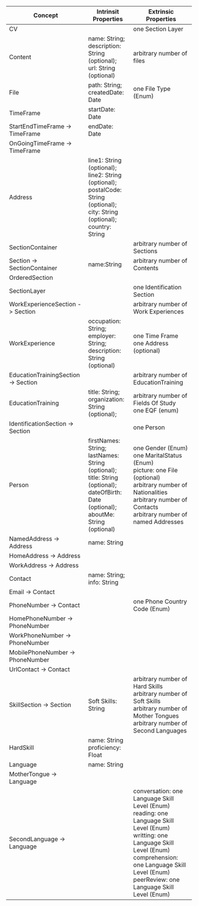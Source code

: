 | Concept                             | Intrinsit Properties                                                                                                                                 | Extrinsic Properties                                                                                                                                                                                                                    |
|-------------------------------------|------------------------------------------------------------------------------------------------------------------------------------------------------|-----------------------------------------------------------------------------------------------------------------------------------------------------------------------------------------------------------------------------------------|
| CV                                  |                                                                                                                                                      | one Section Layer                                                                                                                                                                                                                       |
| Content                             | name: String;<br>description: String (optional); <br>url: String (optional)                                                                          | arbitrary number of files                                                                                                                                                                                                               |
| File                                | path: String;<br>createdDate: Date                                                                                                                   | one File Type (Enum)                                                                                                                                                                                                                    |
| TimeFrame                           | startDate: Date                                                                                                                                      |                                                                                                                                                                                                                                         |
| StartEndTimeFrame -> TimeFrame      | endDate: Date                                                                                                                                        |                                                                                                                                                                                                                                         |
| OnGoingTimeFrame -> TimeFrame       |                                                                                                                                                      |                                                                                                                                                                                                                                         |
| Address                             | line1: String (optional);<br>line2: String (optional);<br>postalCode: String (optional);<br>city: String (optional);<br>country: String              |                                                                                                                                                                                                                                         |
| SectionContainer                    |                                                                                                                                                      | arbitrary number of Sections                                                                                                                                                                                                            |
| Section -> SectionContainer         | name:String                                                                                                                                          | arbitrary number of Contents                                                                                                                                                                                                            |
| OrderedSection                      |                                                                                                                                                      |                                                                                                                                                                                                                                         |
| SectionLayer                        |                                                                                                                                                      | one Identification Section                                                                                                                                                                                                              |
| WorkExperienceSection -> Section    |                                                                                                                                                      | arbitrary number of Work Experiences                                                                                                                                                                                                    |
| WorkExperience                      | occupation: String; <br>employer: String; <br>description: String (optional)                                                                         | one Time Frame<br>one Address (optional)                                                                                                                                                                                                |
| EducationTrainingSection -> Section |                                                                                                                                                      | arbitrary number of EducationTraining                                                                                                                                                                                                   |
| EducationTraining                   | title: String; <br>organization: String (optional);                                                                                                  | arbitrary number of Fields Of Study<br>one EQF (enum)                                                                                                                                                                                   |
| IdentificationSection -> Section    |                                                                                                                                                      | one Person                                                                                                                                                                                                                              |
| Person                              | firstNames: String; <br>lastNames: String (optional); <br>title: String (optional); <br>dateOfBirth: Date (optional); <br>aboutMe: String (optional) | one Gender (Enum)<br>one MaritalStatus (Enum)<br>picture: one File (optional)<br>arbitrary number of Nationalities<br>arbitrary number of Contacts<br>arbitrary number of named Addresses                                               |
| NamedAddress -> Address             | name: String                                                                                                                                         |                                                                                                                                                                                                                                         |
| HomeAddress -> Address              |                                                                                                                                                      |                                                                                                                                                                                                                                         |
| WorkAddress -> Address              |                                                                                                                                                      |                                                                                                                                                                                                                                         |
| Contact                             | name: String; <br>info: String                                                                                                                       |                                                                                                                                                                                                                                         |
| Email -> Contact                    |                                                                                                                                                      |                                                                                                                                                                                                                                         |
| PhoneNumber -> Contact              |                                                                                                                                                      | one Phone Country Code (Enum)                                                                                                                                                                                                           |
| HomePhoneNumber -> PhoneNumber      |                                                                                                                                                      |                                                                                                                                                                                                                                         |
| WorkPhoneNumber -> PhoneNumber      |                                                                                                                                                      |                                                                                                                                                                                                                                         |
| MobilePhoneNumber -> PhoneNumber    |                                                                                                                                                      |                                                                                                                                                                                                                                         |
| UrlContact -> Contact               |                                                                                                                                                      |                                                                                                                                                                                                                                         |
| SkillSection -> Section             | Soft Skills: String                                                                                                                                  | arbitrary number of Hard Skills<br>arbitrary number of Soft Skills<br>arbitrary number of Mother Tongues<br>arbitrary number of Second Languages                                                                                        |
| HardSkill                           | name: String<br>proficiency: Float                                                                                                                   |                                                                                                                                                                                                                                         |
| Language                            | name: String                                                                                                                                         |                                                                                                                                                                                                                                         |
| MotherTongue -> Language            |                                                                                                                                                      |                                                                                                                                                                                                                                         |
| SecondLanguage -> Language          |                                                                                                                                                      | conversation: one Language Skill Level (Enum)<br>reading: one Language Skill Level (Enum)<br>writting: one Language Skill Level (Enum)<br>comprehension: one Language Skill Level (Enum)<br>peerReview: one Language Skill Level (Enum) |